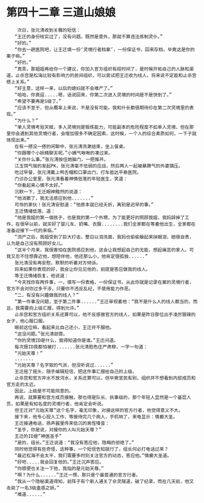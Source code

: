 # 第四十二章 三道山娘娘
        次日，张元清收到关雅的短信：
       “王迁的身份核实过了，没有问题。既然是意外，那就不算违法炼制灵仆。”
       “好的。”
       “你去一趟医院吧，让王迁填一份‘灵境行者档案’，一份保证书，回来存档，毕竟这是你的案子嘛。”
       “好的。”
       “真乖，那姐姐再给你一个建议，你加入官方组织有段时间了，是时候开拓自己的人脉和渠道，止杀宫是松海比较有影响力的民间组织，可以尝试把王迁收为线人，将来说不定能和止杀宫搭上关系。”
       “好主意，这样一来，以后的媳妇就不会难产了。”
       “哈哈，你真逗.....嗯，话说回来，你第二次进入灵境的时间是不是快到了。”
       “希望不要再是S级了。”
       “应该不至于，但从概率上来说，不是没有可能。我和什长都很期待伱在第二次灵境里的表现。”
       “为什么？”
       “单人灵境考验天赋，多人灵境则是锻炼能力，可能副本的危险程度不如单人灵境，但在那里你会遇到其他灵境行者，会增加很多不确定因素，这时候，一个人的综合素质如何，一下子就体现出来。”
       在有一搭没一搭的闲聊中，张元清洗漱结束，坐上餐桌。
       “你跟哪个小妖精聊天呢。”小姨气啾啾的凑过来。
       “关你什么事。”张元清按住她脑门，一把推开。
       江玉饵气恼的发起PK，张元清毫不怯弱的应战，然后两人一起被暴脾气的外婆镇压。
       吃过早餐，张元清戴上鸭舌帽和口罩出门，打车抵达平泰医院。
       门诊办公室里，张元清看着神情低落的年轻医生，笑道：
       “你看起来心情不太好。”
       沉默一下，王迁眼神黯然的说道：
       “他消散了，我无法感应到他.......”
       可怜的家伙！张元清安慰道：“他原本就已经夭折，离别是迟早的事。”
       王迁情绪低落，道：
       “他是我姐的第一個孩子，也是我的第一个外甥，为了能更好的照顾我姐，我妈辞掉了工作，在很早以前，就买好了婴儿车、奶嘴、衣服........我们全家都在等着他出生，全家都在准备迎接下一代的来临。”
       “流产之后，我姐受到了巨大打击，整日以泪洗面，我妈也偷偷躲起来抹眼泪，她很自责，认为是自己没有照顾好女儿。
       “这半个月来，我很害怕在医院感应到他，这会让我想起自己的无能，想起痛苦的家人。可我又忍不住想靠近他，想陪伴他，他还那么小，他肯定很孤独......”
       张元清没有再安慰，默默的听着对方倾诉。
       将来如果你表现的好，我会让你见见他的，前提是答应做我的线人。
       等王迁情绪恢复，他说道：
       “今天找你有两件事，一，填写一份表格，一份保证书，从此你就是记录在案的灵境行者，官方不会对你过多干涉，只要你不违反乱纪，不使用能力作恶。
       “二，有没有兴趣做我的线人？”
       “第一件事没问题，至于第二件事......”王迁审视着他：“我不是什么人的线人都当的，而且，我需要向上级汇报，得到允许。”
       止杀宫和官方组织关系还算可以，他不反感做官方的线人，如果是昨日那位出手凌厉狠辣的女子，他心服口服。
       眼前这位嘛，看起来比自己还小，王迁并不服他。
       “这没问题。”张元清颔首。
       “你的灵境ID是什么，我得知道你是谁。”王迁问道。
       每次报ID我都怕被打.......张元清脸色庄严肃穆，一字一句道：
       “元始天尊！”
       .......
       “元始天尊？名字取的气派，但没听说过......”
       王迁摇了摇头，随手编辑短信，把这件事汇报给自己的上级。
       止杀宫和官方井水不放河水，关系还算可以，但毕竟官民有别，组织并不想看到内部成员和官方走的太近。
       因此，上级是不可能同意的。
       再说，就算要和官方成员接触，那也得是队长、执事级的，那个年轻人显然是一个基层人员，如果是有知名度的灵境行者，他肯定会听说。
       但王迁对“元始天尊”这个名字，毫无印象，对接这样的官方行者，他觉得意义不大。
       接下来，他专心投入工作，等接待完几个病人，手机响了，来电显示：情癫大圣。
       王迁接通电话，扬声器里传来低沉的男性嗓音：
       “圣手，你是说，对接你的人叫元始天尊？”
       王迁的ID是“神医圣手”
       “是的，组长。”王迁说道：“我没有答应他，隐晦的拒绝了。”
       同时他觉得有些奇怪，这种事，一个短信告知就行了，组长何必打电话过来？
       “最近松海不会太平，我们需要多时刻关注官方的动态，答应他。”情癫大圣道。
       “好吧.....我会回复他的。”王迁沉声答应。
       “你顺便也关注一下他，我指的是元始天尊。”
       “啊？为什么......”王迁一愣，那只是个最普通的官方行者。
       “我从一个隐秘渠道得知，前阵子有个新人通关了佘灵隧道，破了纪录，而在几天前，他又击毙了一名3级蛊惑之妖。”
       “难道......”
